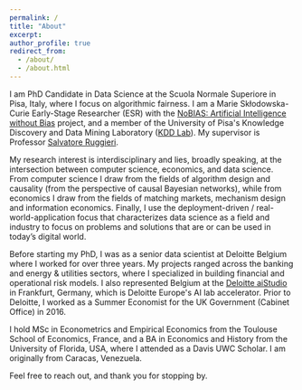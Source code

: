 ```yaml
---
permalink: /
title: "About"
excerpt:
author_profile: true
redirect_from: 
  - /about/
  - /about.html
---
```


I am PhD Candidate in Data Science at the Scuola Normale Superiore in Pisa, Italy, where I focus on algorithmic fairness. I am a Marie Skłodowska-Curie Early-Stage Researcher (ESR) with the [NoBIAS: Artificial Intelligence without Bias](https://nobias-project.eu/) project, and a member of the University of Pisa's Knowledge Discovery and Data Mining Laboratory ([KDD Lab](https://kdd.isti.cnr.it/)). My supervisor is Professor [Salvatore Ruggieri](http://pages.di.unipi.it/ruggieri/).

My research interest is interdisciplinary and lies, broadly speaking, at the intersection between computer science, economics, and data science. From computer science I draw from the fields of algorithm design and causality (from the perspective of causal Bayesian networks), while from economics I draw from the fields of matching markets, mechanism design and information economics. Finally, I use the deployment-driven / real-world-application focus that characterizes data science as a field and industry to focus on problems and solutions that are or can be used in today’s digital world.

Before starting my PhD, I was as a senior data scientist at Deloitte Belgium where I worked for over three years. My projects ranged across the banking and energy & utilities sectors, where I specialized in building financial and operational risk models. I also represented Belgium at the [Deloitte aiStudio](https://www2.deloitte.com/de/de/pages/risk/solutions/aistudio.html) in Frankfurt, Germany, which is Deloitte Europe's AI lab accelerator. Prior to Deloitte, I worked as a Summer Economist for the UK Government (Cabinet Office) in 2016.

I hold MSc in Econometrics and Empirical Economics from the Toulouse School of Economics, France, and a BA in Economics and History from the University of Florida, USA, where I attended as a Davis UWC Scholar. I am originally from Caracas, Venezuela.

Feel free to reach out, and thank you for stopping by.
